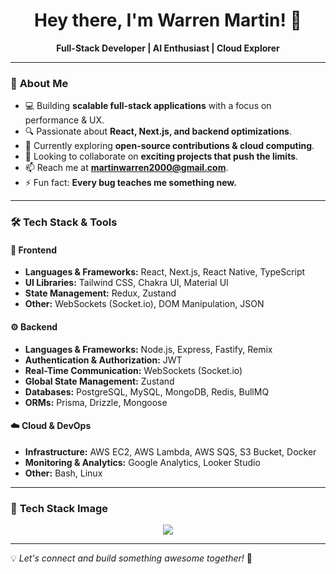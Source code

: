 <h1 align="center">Hey there, I'm Warren Martin! 👋</h1>

<p align="center">
  <b>Full-Stack Developer | AI Enthusiast | Cloud Explorer</b>
</p>

---

### 🚀 **About Me**
- 💻 Building **scalable full-stack applications** with a focus on performance & UX.  
- 🔍 Passionate about **React, Next.js, and backend optimizations**.  
- 🌱 Currently exploring **open-source contributions & cloud computing**.  
- 🤝 Looking to collaborate on **exciting projects that push the limits**.  
- 📫 Reach me at **martinwarren2000@gmail.com**.  
- ⚡ Fun fact: **Every bug teaches me something new.**  

---

### 🛠 **Tech Stack & Tools**

#### 🎨 **Frontend**
- **Languages & Frameworks:** React, Next.js, React Native, TypeScript  
- **UI Libraries:** Tailwind CSS, Chakra UI, Material UI  
- **State Management:** Redux, Zustand  
- **Other:** WebSockets (Socket.io), DOM Manipulation, JSON  

#### ⚙️ **Backend**
- **Languages & Frameworks:** Node.js, Express, Fastify, Remix  
- **Authentication & Authorization:** JWT  
- **Real-Time Communication:** WebSockets (Socket.io)  
- **Global State Management:** Zustand  
- **Databases:** PostgreSQL, MySQL, MongoDB, Redis, BullMQ  
- **ORMs:** Prisma, Drizzle, Mongoose  

#### ☁️ **Cloud & DevOps**
- **Infrastructure:** AWS EC2, AWS Lambda, AWS SQS, S3 Bucket, Docker  
- **Monitoring & Analytics:** Google Analytics, Looker Studio  
- **Other:** Bash, Linux  

---

### 🌟 **Tech Stack Image**
<p align="center">
  <img src="https://skillicons.dev/icons?i=react,next,js,ts,node,express,fastify,remix,prisma,mongodb,postgres,redis,docker,aws,linux,git,github,vscode,bash,tailwind" />
</p>

---

💡 *Let's connect and build something awesome together!* 🚀
